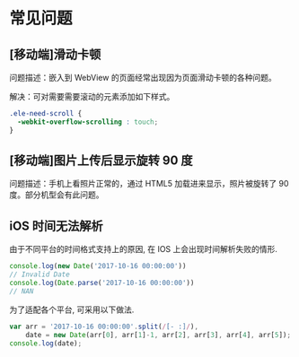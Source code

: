 # 常见问题

## [移动端]滑动卡顿

问题描述：嵌入到 WebView 的页面经常出现因为页面滑动卡顿的各种问题。

解决：可对需要需要滚动的元素添加如下样式。

```css
.ele-need-scroll {
  -webkit-overflow-scrolling : touch;
}
```

## [移动端]图片上传后显示旋转 90 度

问题描述：手机上看照片正常的，通过 HTML5 加载进来显示，照片被旋转了 90 度。部分机型会有此问题。

## iOS 时间无法解析

由于不同平台的时间格式支持上的原因, 在 IOS 上会出现时间解析失败的情形.

```javascript
console.log(new Date('2017-10-16 00:00:00'))
// Invalid Date
console.log(Date.parse('2017-10-16 00:00:00'))
// NAN
```

为了适配各个平台, 可采用以下做法.

```javascript
var arr = '2017-10-16 00:00:00'.split(/[- :]/),
    date = new Date(arr[0], arr[1]-1, arr[2], arr[3], arr[4], arr[5]);
console.log(date);
```
